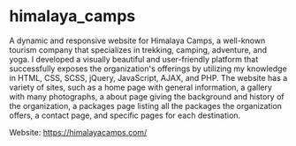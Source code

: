 # himalaya_camps

A dynamic and responsive website for Himalaya Camps, a well-known tourism company that specializes in trekking, camping, adventure, and yoga. I developed a visually beautiful and user-friendly platform that successfully exposes the organization's offerings by utilizing my knowledge in HTML, CSS, SCSS, jQuery, JavaScript, AJAX, and PHP. 
The website has a variety of sites, such as a home page with general information, a gallery with many photographs, a about page giving the background and history of the organization, a packages page listing all the packages the organization offers, a contact page, and specific pages for each destination.

Website: https://himalayacamps.com/
